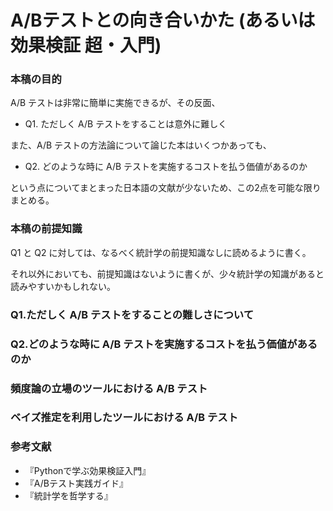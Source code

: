 
# A/Bテストとの向き合いかた (あるいは効果検証 超・入門)

### 本稿の目的

A/B テストは非常に簡単に実施できるが、その反面、

 - Q1. ただしく A/B テストをすることは意外に難しく

また、A/B テストの方法論について論じた本はいくつかあっても、

 - Q2. どのような時に A/B テストを実施するコストを払う価値があるのか

という点についてまとまった日本語の文献が少ないため、この2点を可能な限りまとめる。

### 本稿の前提知識

Q1 と Q2 に対しては、なるべく統計学の前提知識なしに読めるように書く。

それ以外においても、前提知識はないように書くが、少々統計学の知識があると読みやすいかもしれない。

### Q1.ただしく A/B テストをすることの難しさについて



### Q2.どのような時に A/B テストを実施するコストを払う価値があるのか


### 頻度論の立場のツールにおける A/B テスト

### ベイズ推定を利用したツールにおける A/B テスト


### 参考文献

 - 『Pythonで学ぶ効果検証入門』
 - 『A/Bテスト実践ガイド』
 - 『統計学を哲学する』

